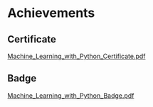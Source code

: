 

# Achievements
## Certificate
[Machine_Learning_with_Python_Certificate.pdf](https://prod-files-secure.s3.us-west-2.amazonaws.com/03e82b26-cccb-4906-bb56-adabcbdc0655/0f35a87e-0c16-48ac-af62-4e4cc34c6a19/Machine_Learning_with_Python_Certificate.pdf?X-Amz-Algorithm=AWS4-HMAC-SHA256&X-Amz-Content-Sha256=UNSIGNED-PAYLOAD&X-Amz-Credential=ASIAZI2LB466XXCDBRTH%2F20250207%2Fus-west-2%2Fs3%2Faws4_request&X-Amz-Date=20250207T122855Z&X-Amz-Expires=3600&X-Amz-Security-Token=IQoJb3JpZ2luX2VjEFwaCXVzLXdlc3QtMiJHMEUCIQDmItaCdS1%2FSx%2FSvRnWrgYKLdDeFoqa3%2Bp8hQJc%2FKPg2QIgEDsJKpbHse9n9W%2FeTRA2oDsHY7E2Yjcwqgg6wYULFnAq%2FwMIdRAAGgw2Mzc0MjMxODM4MDUiDF3TyrANsk1T2ufMWCrcAyJDvLDjJqCKfrgun7XUkiyMQusSvP16RU0x8gVfMiOU2SWPiwKaQslQDu3%2FxJt012NQSZEaf9OSvX9rmdhph3HqTrnbuXGXNnRZavoXamg1zS5HYp%2FxHoCkt0tfHIt6yvP%2FKTkx%2FqbhTjKLaDiWEWMG%2ByGB4EWqps1Sb5j9ZicdaVwIFYMJIZG%2BhnMKphlm6eOV9KzlXMNNFed8oC8Dyu7kffZxDEgfantNvq8KKNMAoCj3LgD9Hg6ZFB7urVR2TEI0OWLAzw8t7SScqO6xZrlYEqCXNGJE8miAYjaCVL1WAd%2FAoT3ma1mfHfhf%2FHWYUhfF3%2BuQstX0bWDija5RPATJ3tyle3TIxkxWUVaKbcE299BKD1XdkCf%2F0sH%2FaR4oeTV3I%2FmVHZ8xWhK3dBvR2okmrq8PVEVPMD3%2FeDzgiEzdIc4SCKuRgSa4vrsfhMqzFB7PKge%2F3M0jZrMcvZb9aZGu71%2FtCcWsgi%2BaetwbUo1FAukkwlDyDTw%2Fn8nmxWuhvQfDflf9jb1duRPUUCBM%2FZ8oLusfWfZrOuStJmjfFUfvS4HiHMDh0bBabDzgrobqFNUudg%2F4PNlr93lHSpovZmufsG0rquIirEOTHjaxCKicSF87qqlvLRliKHYTMP3vl70GOqUBk7MUr8sINsAddxR1E5d7EP01LNp8omiV%2Fus8QomnannZLZbjkleOXPCWi3WVV65s8wRCkPes3a3lEyiM9UhskjmyfN9Nc3xe1WlXpG6sNAybPeShiONGiJLCLZ9SFsha0VZquBH3aCdKy13NSubNADxHGY0oY0qd05%2B2ysvXd%2BGZqrrYIpVUNUx4VSe9PKMtBH0mA8F%2FtN3CzpWc2NJ%2BzqgKiwEB&X-Amz-Signature=d67c7f12c2e7a05eccac635fbccc0e6a7b36179e4efa856dd81d232964faa32f&X-Amz-SignedHeaders=host&x-id=GetObject)
## Badge
[Machine_Learning_with_Python_Badge.pdf](https://prod-files-secure.s3.us-west-2.amazonaws.com/03e82b26-cccb-4906-bb56-adabcbdc0655/ff622a22-73d6-44e3-9c7b-e89a8e61b7aa/Machine_Learning_with_Python_Badge.pdf?X-Amz-Algorithm=AWS4-HMAC-SHA256&X-Amz-Content-Sha256=UNSIGNED-PAYLOAD&X-Amz-Credential=ASIAZI2LB466XXCDBRTH%2F20250207%2Fus-west-2%2Fs3%2Faws4_request&X-Amz-Date=20250207T122855Z&X-Amz-Expires=3600&X-Amz-Security-Token=IQoJb3JpZ2luX2VjEFwaCXVzLXdlc3QtMiJHMEUCIQDmItaCdS1%2FSx%2FSvRnWrgYKLdDeFoqa3%2Bp8hQJc%2FKPg2QIgEDsJKpbHse9n9W%2FeTRA2oDsHY7E2Yjcwqgg6wYULFnAq%2FwMIdRAAGgw2Mzc0MjMxODM4MDUiDF3TyrANsk1T2ufMWCrcAyJDvLDjJqCKfrgun7XUkiyMQusSvP16RU0x8gVfMiOU2SWPiwKaQslQDu3%2FxJt012NQSZEaf9OSvX9rmdhph3HqTrnbuXGXNnRZavoXamg1zS5HYp%2FxHoCkt0tfHIt6yvP%2FKTkx%2FqbhTjKLaDiWEWMG%2ByGB4EWqps1Sb5j9ZicdaVwIFYMJIZG%2BhnMKphlm6eOV9KzlXMNNFed8oC8Dyu7kffZxDEgfantNvq8KKNMAoCj3LgD9Hg6ZFB7urVR2TEI0OWLAzw8t7SScqO6xZrlYEqCXNGJE8miAYjaCVL1WAd%2FAoT3ma1mfHfhf%2FHWYUhfF3%2BuQstX0bWDija5RPATJ3tyle3TIxkxWUVaKbcE299BKD1XdkCf%2F0sH%2FaR4oeTV3I%2FmVHZ8xWhK3dBvR2okmrq8PVEVPMD3%2FeDzgiEzdIc4SCKuRgSa4vrsfhMqzFB7PKge%2F3M0jZrMcvZb9aZGu71%2FtCcWsgi%2BaetwbUo1FAukkwlDyDTw%2Fn8nmxWuhvQfDflf9jb1duRPUUCBM%2FZ8oLusfWfZrOuStJmjfFUfvS4HiHMDh0bBabDzgrobqFNUudg%2F4PNlr93lHSpovZmufsG0rquIirEOTHjaxCKicSF87qqlvLRliKHYTMP3vl70GOqUBk7MUr8sINsAddxR1E5d7EP01LNp8omiV%2Fus8QomnannZLZbjkleOXPCWi3WVV65s8wRCkPes3a3lEyiM9UhskjmyfN9Nc3xe1WlXpG6sNAybPeShiONGiJLCLZ9SFsha0VZquBH3aCdKy13NSubNADxHGY0oY0qd05%2B2ysvXd%2BGZqrrYIpVUNUx4VSe9PKMtBH0mA8F%2FtN3CzpWc2NJ%2BzqgKiwEB&X-Amz-Signature=963d91d327db74b21df0cab34b27d4adf623421fb9edb5c4858fbd16cd84ffb2&X-Amz-SignedHeaders=host&x-id=GetObject)